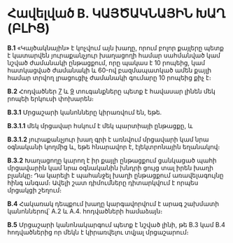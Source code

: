 Հավելված В. ԿԱՅԾԱԿՆԱՅԻՆ ԽԱՂ (ԲԼԻՑ)
==================================

**В.1** «Կայծակնային» է կոչվում այն խաղը, որում բոլոր քայլերը պետք է կատարվեն յուրաքանչյուր խաղացողի համար սահմանված կամ նշված ժամանակի ընթացքում, որը պակաս է 10 րոպեից, կամ հատկացված ժամանակի և 60-ով բազմապատկած ամեն քայլի համար տրվող լրացուցիչ ժամանակի գումարը 10 րոպեից քիչ է։

**В.2** Հոդվածներ [7](./article7) և [9](./article9) տուգանքները պետք է հավասար լինեն մեկ րոպեի երկուսի փոխարեն։

**В.3.1** Մրցաշարի կանոնները կիրառվում են, եթե․

**В.3.1.1** մեկ մրցավար հսկում է մեկ պարտիայի ընթացքը, և

**В.3.1.2** յուրաքանչյուր խաղ գրի է առնվում մրցավարի կամ նրա օգնականի կողմից և, եթե հնարավոր է, էլեկտրոնային եղանակով։

**В.3.2** Խաղացողը կարող է իր քայլի ընթացքում ցանկացած պահի մրցավարին կամ նրա օգնականին խնդրի ցույց տալ իրեն խաղի բլանկը։ Դա կարելի է պահանջել խաղի ընթացքում առավելագույնը հինգ անգամ։ Ավելի շատ դիմումները դիտարկվում է որպես մրցակցի շեղում։

**В.4** Հակառակ դեպքում խաղը կարգավորվում է արագ շախմատի կանոններով՝ А.2 և A.4. հոդվածների համաձայն։

**B.5** Մրցաշարի կանոնակարգում պետք է նշված լինի, թե B.3 կամ B.4 հոդվածներից որ մեկն է կիրառվելու տվյալ մրցաշարում։